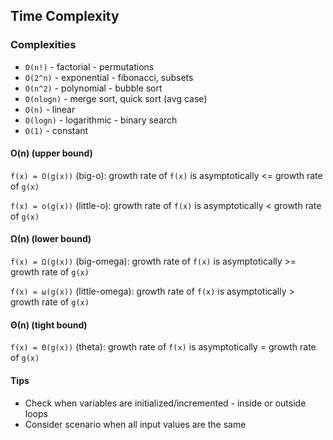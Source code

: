 ## Time Complexity 
### Complexities 
- `O(n!)` - factorial - permutations
- `O(2^n)` - exponential - fibonacci, subsets
- `O(n^2)` - polynomial - bubble sort
- `O(nlogn)` - merge sort, quick sort (avg case)
- `O(n)` - linear 
- `O(logn)` - logarithmic - binary search
- `O(1)` - constant

#### O(n) (upper bound)

`f(x) = O(g(x))` (big-o): growth rate of `f(x)` is asymptotically <= growth rate of `g(x)`

`f(x) = o(g(x))` (little-o): growth rate of `f(x)` is asymptotically < growth rate of `g(x)`

#### Ω(n) (lower bound)

`f(x) = Ω(g(x))` (big-omega): growth rate of `f(x)` is asymptotically >= growth rate of `g(x)`

`f(x) = ω(g(x))` (little-omega): growth rate of `f(x)` is asymptotically > growth rate of `g(x)`

#### Θ(n) (tight bound) 

`f(x) = Θ(g(x))` (theta): growth rate of `f(x)` is asymptotically = growth rate of `g(x)`

#### Tips
- Check when variables are initialized/incremented - inside or outside loops
- Consider scenario when all input values are the same

##
